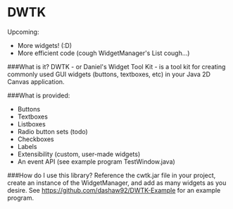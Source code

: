 # DWTK

Upcoming:

* More widgets! (:D)
* More efficient code (cough WidgetManager's List<Widget> cough...)

###What is it?
DWTK - or Daniel's Widget Tool Kit - is a tool kit for creating commonly used GUI widgets (buttons, textboxes, etc) in your Java 2D Canvas application.

###What is provided:
* Buttons
* Textboxes
* Listboxes
* Radio button sets (todo)
* Checkboxes
* Labels
* Extensibility (custom, user-made widgets)
* An event API (see example program TestWindow.java)

###How do I use this library?
Reference the cwtk.jar file in your project, create an instance of the WidgetManager, and add as many widgets as you desire.
See https://github.com/dashaw92/DWTK-Example for an example program.
